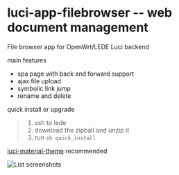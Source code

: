 # luci-app-filebrowser -- web document management

File browser app for OpenWrt/LEDE Luci backend

main features

- spa page with back and forward support
- ajax file upload
- symbolic link jump
- rename and delete

quick install or upgrade

>1. ssh to lede
>2. download the zipball and unzip it
>3. run `sh quick_install`

[luci-material-theme](https://github.com/LuttyYang/luci-theme-material)  recommended

![List screenshots](/screenshot.png?raw=true "Screenshot")
